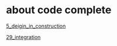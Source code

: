 # about code complete

[5_deigin_in_construction](./5_design_in_construction.md)

[29_integration](./29_integration.md)